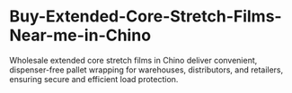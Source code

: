 # Buy-Extended-Core-Stretch-Films-Near-me-in-Chino
Wholesale extended core stretch films in Chino deliver convenient, dispenser-free pallet wrapping for warehouses, distributors, and retailers, ensuring secure and efficient load protection.
